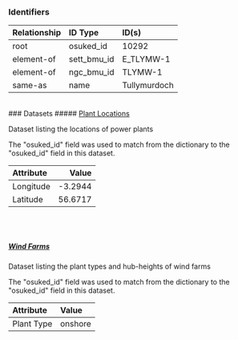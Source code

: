 ### Identifiers

| Relationship   | ID Type     | ID(s)        |
|:---------------|:------------|:-------------|
| root           | osuked_id   | 10292        |
| element-of     | sett_bmu_id | E_TLYMW-1    |
| element-of     | ngc_bmu_id  | TLYMW-1      |
| same-as        | name        | Tullymurdoch |

<br>
### Datasets
##### <a href="https://raw.githubusercontent.com/OSUKED/Dictionary-Datasets/main/datasets/plant-locations/datapackage.json">Plant Locations</a>

Dataset listing the locations of power plants

The "osuked_id" field was used to match from the dictionary to the "osuked_id" field in this dataset.

| Attribute   |   Value |
|:------------|--------:|
| Longitude   | -3.2944 |
| Latitude    | 56.6717 |

<br><br>
##### <a href="https://raw.githubusercontent.com/OSUKED/Dictionary-Datasets/main/datasets/wind-farms/datapackage.json">Wind Farms</a>

Dataset listing the plant types and hub-heights of wind farms

The "osuked_id" field was used to match from the dictionary to the "osuked_id" field in this dataset.

| Attribute   | Value   |
|:------------|:--------|
| Plant Type  | onshore |
